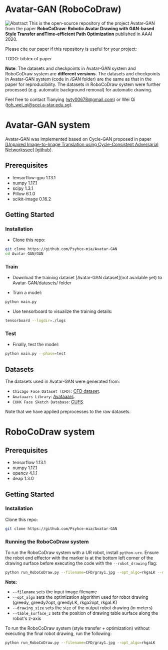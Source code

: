 # Avatar-GAN (RoboCoDraw)
![Abstract](https://github.com/Psyche-mia/Avatar-GAN/blob/master/pics/ezgif-5-6070951144.pdf-1.png)
This is the open-source repository of the project Avatar-GAN from the paper **RoboCoDraw: Robotic Avatar Drawing with GAN-based Style Transfer andTime-efficient Path Optimization** published in AAAI 2020.

Please cite our paper if this repository is useful for your project:

TODO: bibtex of paper

**Note**: The datasets and checkpoints in Avatar-GAN system and RoboCoDraw system are **different versions**. The datasets and checkpoints in Avatar-GAN system (code in */GAN* folder) are the same as that in the paper for reproducibility. The datasets in RoboCoDraw system were further processed (e.g. automatic background removal) for automatic drawing. 

Feel free to contact Tianying (wty00678@gmail.com) or Wei Qi (toh_wei_qi@scei.a-star.edu.sg).

# Avatar-GAN system

Avatar-GAN was implemented based on Cycle-GAN proposed in paper [[Unpaired Image-to-Image Translation using Cycle-Consistent Adversarial Networkssee]](https://arxiv.org/pdf/1703.10593.pdf) [[github]](https://github.com/xhujoy/CycleGAN-tensorflow). 

## Prerequisites
- tensorflow-gpu 1.13.1
- numpy 1.17.1
- scipy 1.3.1
- Pillow 6.1.0
- scikit-image 0.16.2 

## Getting Started
### Installation
- Clone this repo:
```bash
git clone https://github.com/Psyhce-mia/Avatar-GAN
cd Avatar-GAN/GAN
```

### Train 
- Download the training dataset [Avatar-GAN dataset](not available yet) to Avatar-GAN/datasets/ folder

- Train a model:
```bash
python main.py
```
- Use tensorboard to visualize the training details:
```bash
tensorboard --logdir=./logs
```

### Test
- Finally, test the model:
```bash
python main.py --phase=test 
```

## Datasets
The datasets used in Avatar-GAN were generated from:

- `Chicago Face Dataset (CFD)`: [CFD dataset](https://chicagofaces.org/default/).
- `Avataaars Library`: [Avataaars](https://avataaars.com/).
- `CUHK Face Sketch Database`: [CUFS](http://mmlab.ie.cuhk.edu.hk/archive/facesketch.html).

Note that we have applied preprocesses to the raw datasets.


# RoboCoDraw system

## Prerequisites
- tensorflow 1.13.1
- numpy 1.17.1
- opencv 4.1.1
- deap 1.3.0

## Getting Started
### Installation
Clone this repo:
```bash
git clone https://github.com/Psyhce-mia/Avatar-GAN
```
### Running the RoboCoDraw system
To run the RoboCoDraw system with a UR robot, install `python-urx`. Ensure the robot end effector with the marker is at the bottom left corner of the drawing surface before executing the code with the `--robot_drawing` flag:  
```bash
python run_RoboCoDraw.py --filename=CFD/gray1.jpg --opt_algo=rkgaLK --drawing_size=0.25 --table_surface_z=0.0 --robot_drawing 
```
**Note:** 
- `--filename` sets the input image filename
- `--opt_algo` sets the optimization algorithm used for robot drawing (greedy, greedy2opt, greedyLK, rkga2opt, rkgaLK)
- `--drawing_size` sets the size of the output robot drawing (in meters)
- `--table_surface_z` sets the position of drawing table surface along the robot's z-axis


To run the RoboCoDraw system (style transfer + optimization) without executing the final robot drawing, run the following:
```bash
python run_RoboCoDraw.py --filename=CFD/gray1.jpg --opt_algo=rkgaLK
```
